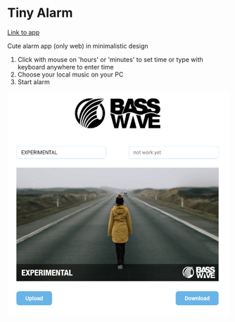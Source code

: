 # Tiny Alarm

[Link to app](https://tiny-alarm.netlify.com/)

Cute alarm app (only web) in minimalistic design

1. Click with mouse on 'hours' or 'minutes' to set time or type with keyboard anywhere to enter time
1. Choose your local music on your PC
1. Start alarm

![Main View](https://raw.githubusercontent.com/lomeat/bass-wave/master/readme-1.PNG)
